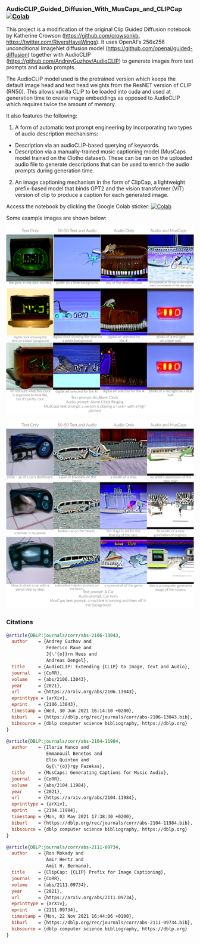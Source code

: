 ### AudioCLIP_Guided_Diffusion_With_MusCaps_and_CLIPCap [![Colab](https://colab.research.google.com/assets/colab-badge.svg)](https://colab.research.google.com/drive/1QPGeBJEoIKY3nY_iZF3lz4I1vM7QFytJ?usp=sharing)

This project is a modification of the original Clip Guided Diffusion notebook by Katherine Crowson (https://github.com/crowsonkb, https://twitter.com/RiversHaveWings). It uses OpenAI's 256x256 unconditional ImageNet diffusion model (https://github.com/openai/guided-diffusion) together with AudioCLIP (https://github.com/AndreyGuzhov/AudioCLIP) to generate images from text prompts and audio prompts.

The AudioCLIP model used is the pretrained version which keeps the default image head and text head weights from the ResNET version of CLIP (RN50). This allows vanilla CLIP to be loaded into cuda and used at generation time to create image embeddings as opposed to AudioCLIP which requires twice the amount of memory.

It also features the following:

1. A form of automatic text prompt engineering by incorporating two types of audio description mechanisms:

- Description via an audioCLIP-based querying of keywords.
- Description via a manually-trained music captioning model (MusCaps model trained on the Clotho dataset).
  These can be ran on the uploaded audio file to generate descriptions that can be used to enrich the audio prompts during generation time.

2. An image captioning mechanism in the form of ClipCap, a lightweight prefix-based model that binds GPT2 and the vision transformer (ViT) version of clip to produce a caption for each generated image.

Access the notebook by clicking the Google Colab sticker: [![Colab](https://colab.research.google.com/assets/colab-badge.svg)](https://colab.research.google.com/drive/1QPGeBJEoIKY3nY_iZF3lz4I1vM7QFytJ?usp=sharing)


Some example images are shown below:

![alt text](https://github.com/msolurenjr/AudioCLIP_Guided_Diffusion_With_MusCaps_and_CLIPCap/blob/main/Samples/Alarm%20Clock%20Generations.jpg)

![alt text](https://github.com/msolurenjr/AudioCLIP_Guided_Diffusion_With_MusCaps_and_CLIPCap/blob/main/Samples/Car%20Generations.jpg)

### Citations
```bibtex
@article{DBLP:journals/corr/abs-2106-13043,
  author    = {Andrey Guzhov and
               Federico Raue and
               J{\"{o}}rn Hees and
               Andreas Dengel},
  title     = {AudioCLIP: Extending {CLIP} to Image, Text and Audio},
  journal   = {CoRR},
  volume    = {abs/2106.13043},
  year      = {2021},
  url       = {https://arxiv.org/abs/2106.13043},
  eprinttype = {arXiv},
  eprint    = {2106.13043},
  timestamp = {Wed, 30 Jun 2021 16:14:10 +0200},
  biburl    = {https://dblp.org/rec/journals/corr/abs-2106-13043.bib},
  bibsource = {dblp computer science bibliography, https://dblp.org}
}
```

```bibtex
@article{DBLP:journals/corr/abs-2104-11984,
  author    = {Ilaria Manco and
               Emmanouil Benetos and
               Elio Quinton and
               Gy{\"{o}}rgy Fazekas},
  title     = {MusCaps: Generating Captions for Music Audio},
  journal   = {CoRR},
  volume    = {abs/2104.11984},
  year      = {2021},
  url       = {https://arxiv.org/abs/2104.11984},
  eprinttype = {arXiv},
  eprint    = {2104.11984},
  timestamp = {Mon, 03 May 2021 17:38:30 +0200},
  biburl    = {https://dblp.org/rec/journals/corr/abs-2104-11984.bib},
  bibsource = {dblp computer science bibliography, https://dblp.org}
}

```

```bibtex
@article{DBLP:journals/corr/abs-2111-09734,
  author    = {Ron Mokady and
               Amir Hertz and
               Amit H. Bermano},
  title     = {ClipCap: {CLIP} Prefix for Image Captioning},
  journal   = {CoRR},
  volume    = {abs/2111.09734},
  year      = {2021},
  url       = {https://arxiv.org/abs/2111.09734},
  eprinttype = {arXiv},
  eprint    = {2111.09734},
  timestamp = {Mon, 22 Nov 2021 16:44:06 +0100},
  biburl    = {https://dblp.org/rec/journals/corr/abs-2111-09734.bib},
  bibsource = {dblp computer science bibliography, https://dblp.org}
}

```
